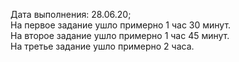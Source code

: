 Дата выполнения: 28.06.20;  
На первое задание ушло примерно 1 час 30 минут.  
На второе задание ушло примерно 1 час 45 минут.  
На третье задание ушло примерно 2 часа.  
